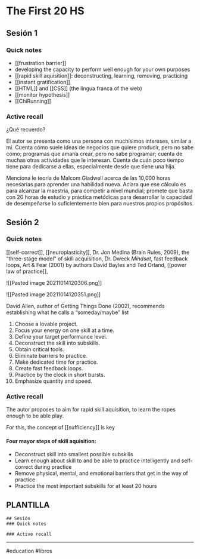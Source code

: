 # The First 20 HS
## Sesión 1
### Quick notes
- [[frustration barrier]]
- developing the capacity to perform well enough for your own purposes
- [[rapid skill aquisition]]: deconstructing, learning, removing, practicing
- [[instant gratification]]
- [[HTML]] and [[CSS]] (the lingua franca of the web)
- [[monitor hypothesis]]
- [[ChiRunning]]

### Active recall
¿Qué recuerdo?

El autor se presenta como una persona con muchísimos intereses, similar a mí. Cuenta cómo suele ideas de negocios que quiere producir, pero no sabe cómo; programas que amaría crear, pero no sabe programar; cuenta de muchas otras actividades que le interesan. Cuenta de cuán poco tiempo tiene para dedicarse a ellas, especialmente desde que tiene una hija.

Menciona le teoría de Malcom Gladwell acerca de las 10,000 horas necesarias para aprender una habilidad nueva. Aclara que ese cálculo es para alcanzar la maestría, para competir a nivel mundial; promete que basta con 20 horas de estudio y práctica metódicas para desarrollar la capacidad de desempeñarse lo suficientemente bien para nuestros propios propósitos.

## Sesión 2
### Quick notes
[[self-correct]], [[neuroplasticity]], Dr. Jon Medina (Brain Rules, 2009), the “three-stage model” of skill acquisition, Dr. Dweck *Mindset*, fast feedback loops, Art & Fear (2001) by authors David Bayles and Ted Orland, [[power law of practice]], 


![[Pasted image 20211014120306.png]]

![[Pasted image 20211014120351.png]]


David Allen, author of Getting Things
Done (2002), recommends establishing what he calls a “someday/maybe” list

1. Choose a lovable project.
2. Focus your energy on one skill at a time.
3. Define your target performance level.
4. Deconstruct the skill into subskills.
5. Obtain critical tools.
6. Eliminate barriers to practice.
7. Make dedicated time for practice.
8. Create fast feedback loops.
9. Practice by the clock in short bursts.
10. Emphasize quantity and speed.
### Active recall
The autor proposes to aim for rapid skill aquisition, to learn the ropes enough to be able play.

For this, the concept of [[sufficiency]] is key

#### Four mayor steps of skill aquisition:
- Deconstruct skill into smallest possible subskills
- Learn enough about skill to and be able to practice intelligently and self-correct during practice
- Remove physical, mental, and emotional barriers that get in the way of practice
- Practice the most important subskills for at least 20 hours








## PLANTILLA
	## Sesión
	### Quick notes

	### Active recall

---
#education #libros